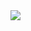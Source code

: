 <a href="https://github.com/nehapatil0411/HTML-EXAM-/blob/main/EXAM-1%20HTML/exam1.html">
<img src="exam/output.png">
</a>
